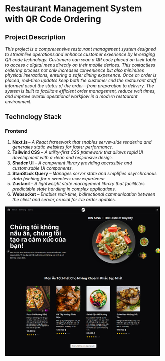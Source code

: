 # **Restaurant Management System with QR Code Ordering**


## **Project Description**

*This project is a comprehensive restaurant management system designed to streamline operations and enhance customer experience by leveraging QR code technology. Customers can scan a QR code placed on their table to access a digital menu directly on their mobile devices. This contactless ordering process not only increases convenience but also minimizes physical interactions, ensuring a safer dining experience. Once an order is placed, real-time updates keep both the customer and the restaurant staff informed about the status of the order—from preparation to delivery. The system is built to facilitate efficient order management, reduce wait times, and improve overall operational workflow in a modern restaurant environment.*



## **Technology Stack**
### **Frontend**
1. **Next.js** – *A React framework that enables server-side rendering and generates static websites for faster performance.*
2. **Tailwind CSS** – *A utility-first CSS framework that allows rapid UI development with a clean and responsive design.*
3. **Shadcn UI** – *A component library providing accessible and customizable UI components.*
4. **StanStack Query** – *Manages server state and simplifies asynchronous data fetching for a seamless user experience.*
5. **Zustand** – *A lightweight state management library that facilitates predictable state handling in complex applications.*
6. **Websocket** – *Enables real-time, bidirectional communication between the client and server, crucial for live order updates.*

![Thumbnail](./thumbnail-QR-food-ordering.png)

<!--
### **Backend**
1. **Fastify** – *A fast and low-overhead web framework for Node.js, optimized for efficient handling of HTTP requests.*
2. **Prisma** – *An ORM tool that simplifies database interactions through type-safe queries.*
3. **JWT (JSON Web Tokens)** – *Provides secure, stateless authentication for user sessions and API interactions.*
4. **Socket.io** – *Integrates real-time communication capabilities into the backend, ensuring instant order notifications and updates.*
5. **SQLite** – *A lightweight, file-based database engine ideal for managing data in small to medium-sized applications.*
 -->



